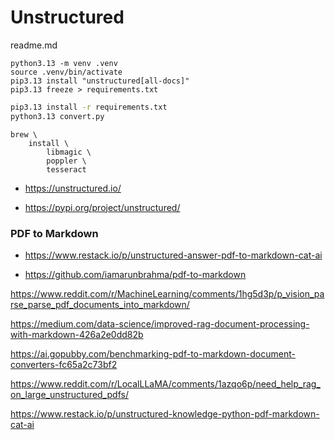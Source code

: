 # Unstructured

readme.md

```shell
python3.13 -m venv .venv
source .venv/bin/activate
pip3.13 install "unstructured[all-docs]"
pip3.13 freeze > requirements.txt
```

```bash
pip3.13 install -r requirements.txt
python3.13 convert.py
```

```shell
brew \
    install \
        libmagic \
        poppler \
        tesseract
```

*   https://unstructured.io/

*   https://pypi.org/project/unstructured/

### PDF to Markdown

*   https://www.restack.io/p/unstructured-answer-pdf-to-markdown-cat-ai

*   https://github.com/iamarunbrahma/pdf-to-markdown

https://www.reddit.com/r/MachineLearning/comments/1hg5d3p/p_vision_parse_parse_pdf_documents_into_markdown/

https://medium.com/data-science/improved-rag-document-processing-with-markdown-426a2e0dd82b

https://ai.gopubby.com/benchmarking-pdf-to-markdown-document-converters-fc65a2c73bf2

https://www.reddit.com/r/LocalLLaMA/comments/1azqo6p/need_help_rag_on_large_unstructured_pdfs/

https://www.restack.io/p/unstructured-knowledge-python-pdf-markdown-cat-ai


